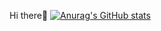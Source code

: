 Hi there👋
[![Anurag's GitHub stats](https://github-readme-stats.vercel.app/api?username=Lentin1)](https://github.com/anuraghazra/github-readme-stats)
